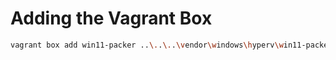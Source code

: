 # Adding the Vagrant Box

```bash
vagrant box add win11-packer ..\..\..\vendor\windows\hyperv\win11-packer.box --provider hyperv
```
